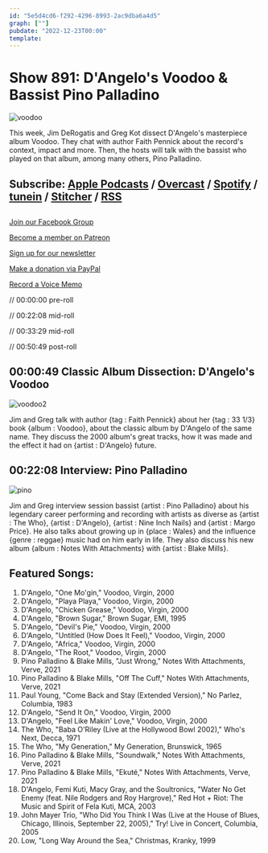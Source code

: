 ```yaml
---
id: "5e5d4cd6-f292-4296-8993-2ac9dba6a4d5"
graph: [""]
pubdate: "2022-12-23T00:00"
template: 
---
```






# Show 891: D'Angelo's Voodoo & Bassist Pino Palladino

![voodoo](https://static.soundopinions.org/images/2022/vooooo.jpeg)

This week, Jim DeRogatis and Greg Kot dissect D'Angelo's masterpiece album Voodoo. They chat with author Faith Pennick about the record's context, impact and more. Then, the hosts will talk with the bassist who played on that album, among many others, Pino Palladino. 



## Subscribe: [Apple Podcasts](https://itunes.apple.com/us/podcast/sound-opinions/id94793843) / [Overcast](https://overcast.fm/itunes94793843/sound-opinions) / [Spotify](https://open.spotify.com/show/1kNR8YL7TBrQuRxDdS4wtU) / [tunein](https://tunein.com/podcasts/Music-Podcasts/Sound-Opinions-p60273/) / [Stitcher](http://www.stitcher.com/podcast/sound-opinions) / [RSS](https://feeds.simplecast.com/Nn6fjnB0)



## 

[Join our Facebook Group](https://bit.ly/3sivr9T)

[Become a member on Patreon](https://bit.ly/3slWZvc)

[Sign up for our newsletter](https://bit.ly/3eEvRnG)

[Make a donation via PayPal](https://bit.ly/3dmt9lU)

[Record a Voice Memo](https://bit.ly/2RyD5Ah)

// 00:00:00 pre-roll

// 00:22:08 mid-roll

// 00:33:29 mid-roll

// 00:50:49 post-roll



## 00:00:49 Classic Album Dissection: D'Angelo's Voodoo

![voodoo2](https://static.soundopinions.org/images/2022/41sw5um1ujl-ac-sy780.jpg)

Jim and Greg talk with author {tag : Faith Pennick} about her {tag : 33 1/3} book {album : Voodoo}, about the classic album by D'Angelo of the same name. They discuss the 2000 album's great tracks, how it was made and the effect it had on {artist : D'Angelo} future.



## 00:22:08 Interview: Pino Palladino

![pino](https://static.soundopinions.org/images/2022/unnamed.jpg)

Jim and Greg interview session bassist {artist : Pino Palladino} about his legendary career performing and recording with artists as diverse as {artist : The Who}, {artist : D'Angelo}, {artist : Nine Inch Nails} and {artist : Margo Price}. He also talks about growing up in {place : Wales} and the influence {genre : reggae} music had on him early in life. They also discuss his new album {album : Notes With Attachments} with {artist : Blake Mills}.



## Featured Songs:

1. D'Angelo, "One Mo'gin," Voodoo, Virgin, 2000
2. D'Angelo, "Playa Playa," Voodoo, Virgin, 2000
3. D'Angelo, "Chicken Grease," Voodoo, Virgin, 2000
4. D'Angelo, "Brown Sugar," Brown Sugar, EMI, 1995
5. D'Angelo, "Devil's Pie," Voodoo, Virgin, 2000
6. D'Angelo, "Untitled (How Does It Feel)," Voodoo, Virgin, 2000
7. D'Angelo, "Africa," Voodoo, Virgin, 2000
8. D'Angelo, "The Root," Voodoo, Virgin, 2000
9. Pino Palladino & Blake Mills, "Just Wrong," Notes With Attachments, Verve, 2021
10. Pino Palladino & Blake Mills, "Off The Cuff," Notes With Attachments, Verve, 2021
11. Paul Young, "Come Back and Stay (Extended Version)," No Parlez, Columbia, 1983
12. D'Angelo, "Send It On," Voodoo, Virgin, 2000
13. D'Angelo, "Feel Like Makin' Love," Voodoo, Virgin, 2000
14. The Who, "Baba O'Riley (Live at the Hollywood Bowl 2002)," Who's Next, Decca, 1971
15. The Who, "My Generation," My Generation, Brunswick, 1965
16. Pino Palladino & Blake Mills, "Soundwalk," Notes With Attachments, Verve, 2021
17. Pino Palladino & Blake Mills, "Ekuté," Notes With Attachments, Verve, 2021
18. D'Angelo, Femi Kuti, Macy Gray, and the Soultronics, "Water No Get Enemy (feat. Nile Rodgers and Roy Hargrove)," Red Hot + Riot: The Music and Spirit of Fela Kuti, MCA, 2003
19. John Mayer Trio, "Who Did You Think I Was (Live at the House of Blues, Chicago, Illinois, September 22, 2005)," Try! Live in Concert, Columbia, 2005
20. Low, "Long Way Around the Sea," Christmas, Kranky, 1999